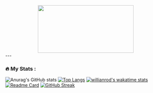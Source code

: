 
<div align="center">
  <img src="https://media.giphy.com/media/Ah3zHH7hvsSB2/giphy.gif" width="300" height="150"/>
</div>
---

### :fire: My Stats :
![Anurag's GitHub stats](https://github-readme-stats.vercel.app/api?username=ShumAhd&theme=gruvbox&show_icons=true)
[![Top Langs](https://github-readme-stats.vercel.app/api/top-langs/?username=ShumAhd&theme=gruvbox&show_icons=true)](https://github.com/anuraghazra/github-readme-stats)
[![willianrod's wakatime stats](https://github-readme-stats.vercel.app/api/wakatime?username=ShumAhd)](https://github.com/anuraghazra/github-readme-stats)
[![Readme Card](https://github-readme-stats.vercel.app/api/pin/?username=ShumAhd&repo=github-readme-stats)](https://github.com/anuraghazra/github-readme-stats)
[![GitHub Streak](http://github-readme-streak-stats.herokuapp.com?user=ShumAhd&theme=dark&hide_border=true&locale=ru&date_format=j%20M%5B%20Y%5D)](https://git.io/streak-stats)
